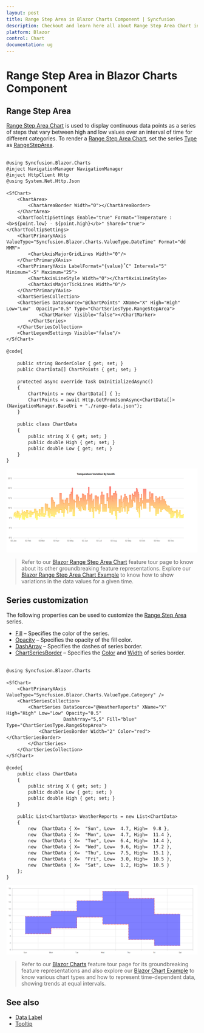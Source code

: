 ```yaml
---
layout: post
title: Range Step Area in Blazor Charts Component | Syncfusion
description: Checkout and learn here all about Range Step Area Chart in Syncfusion Blazor Charts component and much more.
platform: Blazor
control: Chart
documentation: ug
---
```


# Range Step Area in Blazor Charts Component

## Range Step Area

[Range Step Area Chart](https://www.syncfusion.com/blazor-components/blazor-charts/chart-types/range-step-area-chart) is used to display continuous data points as a series of steps that vary between high and low values over an interval of time for different categories. To render a [Range Step Area Chart](https://www.syncfusion.com/blazor-components/blazor-charts/chart-types/range-step-area-chart), set the series [Type](https://help.syncfusion.com/cr/blazor/Syncfusion.Blazor.Charts.ChartSeries.html#Syncfusion_Blazor_Charts_ChartSeries_Type) as [RangeStepArea](https://help.syncfusion.com/cr/blazor/Syncfusion.Blazor.Charts.ChartSeriesType.html#Syncfusion_Blazor_Charts_ChartSeriesType_RangeStepArea).

```cshtml
 
@using Syncfusion.Blazor.Charts
@inject NavigationManager NavigationManager
@inject HttpClient Http
@using System.Net.Http.Json
 
<SfChart>
    <ChartArea>
        <ChartAreaBorder Width="0"></ChartAreaBorder>
    </ChartArea>
    <ChartTooltipSettings Enable="true" Format="Temperature : <b>${point.low} - ${point.high}</b>" Shared="true"></ChartTooltipSettings>
    <ChartPrimaryXAxis ValueType="Syncfusion.Blazor.Charts.ValueType.DateTime" Format="dd MMM">
        <ChartAxisMajorGridLines Width="0"/>
    </ChartPrimaryXAxis>
    <ChartPrimaryYAxis LabelFormat="{value}˚C" Interval="5" Minimum="-5" Maximum="25">
        <ChartAxisLineStyle Width="0"></ChartAxisLineStyle>
        <ChartAxisMajorTickLines Width="0"/>
    </ChartPrimaryYAxis>
    <ChartSeriesCollection>
    <ChartSeries DataSource="@ChartPoints" XName="X" High="High" Low="Low"  Opacity="0.5" Type="ChartSeriesType.RangeStepArea">
            <ChartMarker Visible="false"></ChartMarker>                 
        </ChartSeries>
    </ChartSeriesCollection>
    <ChartLegendSettings Visible="false"/>
</SfChart>

@code{

    public string BorderColor { get; set; }    
    public ChartData[] ChartPoints { get; set; }

    protected async override Task OnInitializedAsync()
    {
        ChartPoints = new ChartData[] { };
        ChartPoints = await Http.GetFromJsonAsync<ChartData[]>(NavigationManager.BaseUri + "./range-data.json");
    }  

    public class ChartData
    {
        public string X { get; set; }
        public double High { get; set; }
        public double Low { get; set; }
    }
}

```

![Blazor Range Step Area Chart](../images/chart-types-images/blazor-range-step-area.png)

> Refer to our [Blazor Range Step Area Chart](https://www.syncfusion.com/blazor-components/blazor-charts/chart-types/range-step-area-chart) feature tour page to know about its other groundbreaking feature representations. Explore our [Blazor Range Step Area Chart Example](https://blazor.syncfusion.com/demos/chart/range-step-area?theme=bootstrap4) to know how to show variations in the data values for a given time.

## Series customization

The following properties can be used to customize the [Range Step Area](https://help.syncfusion.com/cr/blazor/Syncfusion.Blazor.Charts.ChartSeriesType.html#Syncfusion_Blazor_Charts_ChartSeriesType_RangeStepArea) series.

* [Fill](https://help.syncfusion.com/cr/blazor/Syncfusion.Blazor.Charts.ChartSeries.html#Syncfusion_Blazor_Charts_ChartSeries_Fill) – Specifies the color of the series.
* [Opacity](https://help.syncfusion.com/cr/blazor/Syncfusion.Blazor.Charts.ChartSeries.html#Syncfusion_Blazor_Charts_ChartSeries_Opacity) – Specifies the opacity of the fill color.
* [DashArray](https://help.syncfusion.com/cr/blazor/Syncfusion.Blazor.Charts.ChartSeries.html#Syncfusion_Blazor_Charts_ChartSeries_DashArray) – Specifies the dashes of series border.
* [ChartSeriesBorder](https://help.syncfusion.com/cr/blazor/Syncfusion.Blazor.Charts.ChartSeriesBorder.html) – Specifies the [Color](https://help.syncfusion.com/cr/blazor#Syncfusion_Blazor_Charts_ChartCommonBorder_Color/Syncfusion.Blazor.html) and [Width](https://help.syncfusion.com/cr/blazor#Syncfusion_Blazor_Charts_ChartCommonBorder_Width/Syncfusion.Blazor.html) of series border.

```cshtml

@using Syncfusion.Blazor.Charts

<SfChart>
    <ChartPrimaryXAxis ValueType="Syncfusion.Blazor.Charts.ValueType.Category" />	
    <ChartSeriesCollection>
        <ChartSeries DataSource="@WeatherReports" XName="X" High="High" Low="Low" Opacity="0.5"
                     DashArray="5,5" Fill="blue" Type="ChartSeriesType.RangeStepArea">
            <ChartSeriesBorder Width="2" Color="red"></ChartSeriesBorder>
        </ChartSeries>
    </ChartSeriesCollection>
</SfChart>

@code{
    public class ChartData
    {
        public string X { get; set; }
        public double Low { get; set; }
        public double High { get; set; }
    }

    public List<ChartData> WeatherReports = new List<ChartData>
    {
        new  ChartData { X=  "Sun", Low=  4.7, High=  9.8 },
        new  ChartData { X=  "Mon", Low=  4.7, High=  11.4 },
        new  ChartData { X=  "Tue", Low=  6.4, High=  14.4 },
        new  ChartData { X=  "Wed", Low=  9.6, High=  17.2 },
        new  ChartData { X=  "Thu", Low=  7.5, High=  15.1 },
        new  ChartData { X=  "Fri", Low=  3.0, High=  10.5 },
        new  ChartData { X=  "Sat", Low=  1.2, High=  10.5 }
    };
}

```

![Blazor Range Step Area Chart with customized series](../images/chart-types-images/blazor-range-step-area-chart-custom-series.png)

> Refer to our [Blazor Charts](https://www.syncfusion.com/blazor-components/blazor-charts) feature tour page for its groundbreaking feature representations and also explore our [Blazor Chart Example](https://blazor.syncfusion.com/demos/chart/line?theme=bootstrap5) to know various chart types and how to represent time-dependent data, showing trends at equal intervals.


## See also

* [Data Label](../data-labels)
* [Tooltip](../tool-tip)
